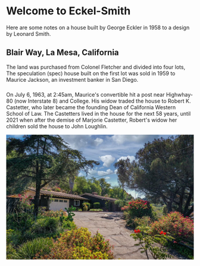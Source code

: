 # Welcome to Eckel-Smith

Here are some notes on a house built by George Eckler in 1958 to a design by Leonard Smith. 

## Blair Way, La Mesa, California

The land was purchased from Colonel Fletcher and divided into four lots, The speculation (spec) house built on the first lot was sold in 1959 to Maurice Jackson, an investment banker in San Diego.

### 

On July 6, 1963, at 2:45am, Maurice's convertible hit a post near Highwhay-80 (now Interstate 8) and College. His widow traded the house to Robert K. Castetter, who later became the founding Dean of California Western School of Law. The Castetters lived in the house for the next 58 years, until 2021 when after the demise of Marjorie Castetter, Robert's widow her children sold the house to John Loughlin.

![House](https://github.com/rubywhite/eckel-smith/blob/gh-pages/assets/images/7521155-1187694454-1624669192.jpg)
